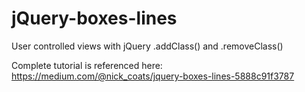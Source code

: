 jQuery-boxes-lines
==================

User controlled views with jQuery .addClass() and .removeClass()

Complete tutorial is referenced here: https://medium.com/@nick_coats/jquery-boxes-lines-5888c91f3787

